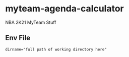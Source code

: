 # myteam-agenda-calculator

NBA 2K21 MyTeam Stuff

## Env File

`dirname="full path of working directory here"`
